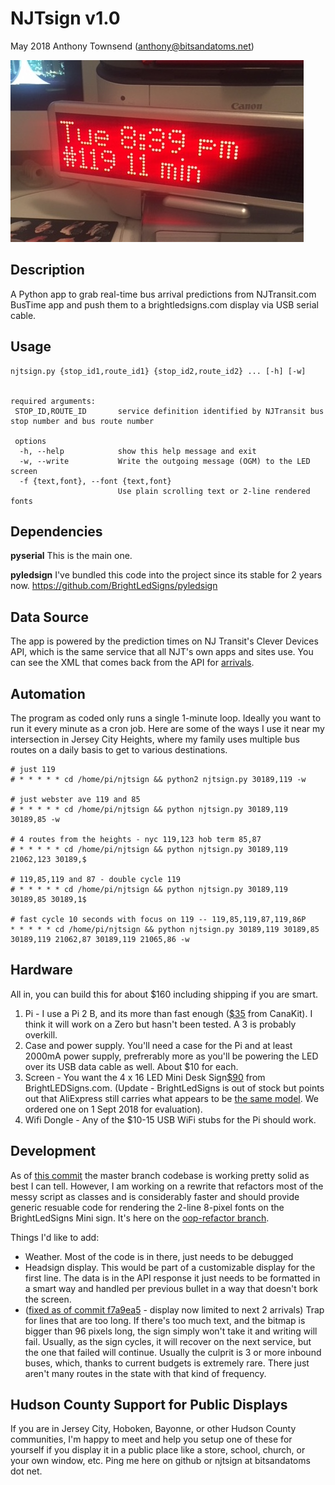 # NJTsign v1.0
May 2018 
Anthony Townsend (anthony@bitsandatoms.net)


![](doc/njtsign-hardware-v0.1.jpg)

## Description

A Python app to grab real-time bus arrival predictions from NJTransit.com BusTime app and push them to a brightledsigns.com display via USB serial cable.

## Usage

```
njtsign.py {stop_id1,route_id1} {stop_id2,route_id2} ... [-h] [-w]


required arguments:
 STOP_ID,ROUTE_ID       service definition identified by NJTransit bus stop number and bus route number

 options
  -h, --help            show this help message and exit
  -w, --write           Write the outgoing message (OGM) to the LED screen
  -f {text,font}, --font {text,font}
                        Use plain scrolling text or 2-line rendered fonts
```

## Dependencies

**pyserial**
This is the main one. 

**pyledsign**
I've bundled this code into the project since its stable for 2 years now. https://github.com/BrightLedSigns/pyledsign

## Data Source

The app is powered by the prediction times on NJ Transit's Clever Devices API, which is the same service that all NJT's own apps and sites use. You can see the XML that comes back from the API for [arrivals](http://mybusnow.njtransit.com/bustime/eta/getStopPredictionsETA.jsp?route=all&stop=30189&key=0.3003391435305782).

## Automation

The program as coded only runs a single 1-minute loop. Ideally you want to run it every minute as a cron job. Here are some of the ways I use it near my intersection in Jersey City Heights, where my family uses multiple bus routes on a daily basis to get to various destinations.

```
# just 119
# * * * * * cd /home/pi/njtsign && python2 njtsign.py 30189,119 -w

# just webster ave 119 and 85
# * * * * * cd /home/pi/njtsign && python njtsign.py 30189,119 30189,85 -w

# 4 routes from the heights - nyc 119,123 hob term 85,87
# * * * * * cd /home/pi/njtsign && python njtsign.py 30189,119 21062,123 30189,$

# 119,85,119 and 87 - double cycle 119
# * * * * * cd /home/pi/njtsign && python njtsign.py 30189,119 30189,85 30189,1$

# fast cycle 10 seconds with focus on 119 -- 119,85,119,87,119,86P
* * * * * cd /home/pi/njtsign && python njtsign.py 30189,119 30189,85 30189,119 21062,87 30189,119 21065,86 -w
```

## Hardware
All in, you can build this for about $160 including shipping if you are smart.
1. Pi - I use a Pi 2 B, and its more than fast enough ([$35](https://www.canakit.com/raspberry-pi-2.html?cid=usd&src=raspberrypi) from CanaKit). I think it will work on a Zero but hasn't been tested. A 3 is probably overkill.
2. Case and power supply. You'll need a case for the Pi and at least 2000mA power supply, prefrerably more as you'll be powering the LED over its USB data cable as well. About $10 for each.
3. Screen - You want the 4 x 16 LED Mini Desk Sign[$90](https://brightledsigns.com/programmable/indoor/bs-4x16-mini) from BrightLEDSigns.com. (Update - BrightLedSigns is out of stock but points out that AliExpress still carries what appears to be [the same model](https://www.aliexpress.com/item/16x96Matrix-Led-desktop-display-red-color-LED-dot-matrix-signs-indoor-LED-moving-message-display-led/32522881975.html). We ordered one on 1 Sept 2018 for evaluation).
4. Wifi Dongle - Any of the $10-15 USB WiFi stubs for the Pi should work.

## Development

As of [this commit](https://github.com/anthonymobile/njtsign/commit/ac4694b5dbfc15693f858e8efdae78e9933b983f) the master branch codebase is working pretty solid as best I can tell. However, I am working on a rewrite that refactors most of the messy script as classes and is considerably faster and should provide generic resuable code for rendering the 2-line 8-pixel fonts on the BrightLedSigns Mini sign. It's here on the [oop-refactor branch](https://github.com/anthonymobile/njtsign/tree/oop-refactor).

Things I'd like to add:
- Weather. Most of the code is in there, just needs to be debugged
- Headsign display. This would be part of a customizable display for the first line. The data is in the API response it just needs to be formatted in a smart way and handled per previous bullet in a way that doesn't bork the screen.
- ([fixed as of commit f7a9ea5](https://github.com/anthonymobile/njtsign/commit/f7a9ea56208e077e1352eb564c3fec00c6462463#diff-502317879204e7ff8e75decdfaac7fbb) - display now limited to next 2 arrivals) Trap for lines that are too long. If there's too much text, and the bitmap is bigger than 96 pixels long, the sign simply won't take it and writing will fail. Usually, as the sign cycles, it will recover on the next service, but the one that failed will continue. Usually the culprit is 3 or more inbound buses, which, thanks to current budgets is extremely rare. There just aren't many routes in the state with that kind of frequency.

## Hudson County Support for Public Displays

If you are in Jersey City, Hoboken, Bayonne, or other Hudson County communities, I'm happy to meet and help you setup one of these for yourself if you display it in a public place like a store, school, church, or your own window, etc. Ping me here on github or njtsign at bitsandatoms dot net.

